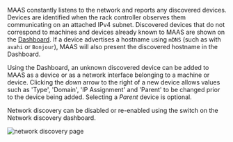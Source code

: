 MAAS constantly listens to the network and reports any discovered devices. Devices are identified when the rack controller observes them communicating on an attached IPv4 subnet. Discovered devices that do not correspond to machines and devices already known to MAAS are shown on the [Dashboard](installconfig-webui.md#maas-dashboard). If a device advertises a hostname using `mDNS` (such as with `avahi` or `Bonjour`), MAAS will also present the discovered hostname in the Dashboard.

Using the Dashboard, an unknown discovered device can be added to MAAS as a device or as a network interface belonging to a machine or device. Clicking the *down* arrow to the right of a new device allows values such as 'Type', 'Domain', 'IP Assignment' and 'Parent' to be changed prior to the device being added. Selecting a *Parent* device is optional.

Network discovery can be disabled or re-enabled using the switch on the Network discovery dashboard.

![network discovery page](../media/installconfig-networking__2.4_discovery.png)

<!-- LINKS -->


